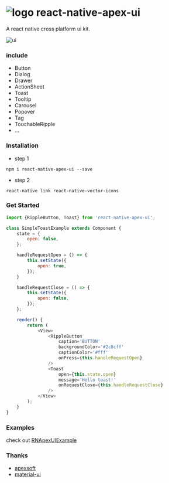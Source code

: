 
# ![logo](https://raw.githubusercontent.com/glinjy/react-native-apex-ui/master/img/logo.png) react-native-apex-ui

A react native cross platform ui kit.

![ui](https://raw.githubusercontent.com/glinjy/react-native-apex-ui/master/img/ui.png)

### include 
* Button
* Dialog
* Drawer
* ActionSheet
* Toast
* Tooltip 
* Carousel
* Popover
* Tag
* TouchableRipple
* ...

### Installation

* step 1
```
npm i react-native-apex-ui --save
```

* step 2
```
react-native link react-native-vector-icons
```

### Get Started

```js
import {RippleButton, Toast} from 'react-native-apex-ui';

class SimpleToastExample extends Component {
	state = {
		open: false,
	};

	handleRequestOpen = () => {
		this.setState({
			open: true,
		});
	}

	handleRequestClose = () => {
		this.setState({
			open: false,
		});
	};

	render() {
		return (
			<View>
				<RippleButton 
					caption='BUTTON'
					backgroundColor='#2c8cff'
					captionColor='#fff'
					onPress={this.handleRequestOpen}
				/>
				<Toast 
					open={this.state.open}
					message='Hello toast!'
					onRequestClose={this.handleRequestClose}
				/>
			</View>
		);
	}
}
```

### Examples

check out [RNApexUIExample](https://github.com/glinjy/RNApexUIExample/)

### Thanks

* [apexsoft](http://apexsoft.com.cn/)
* [material-ui](http://www.material-ui.com/)
